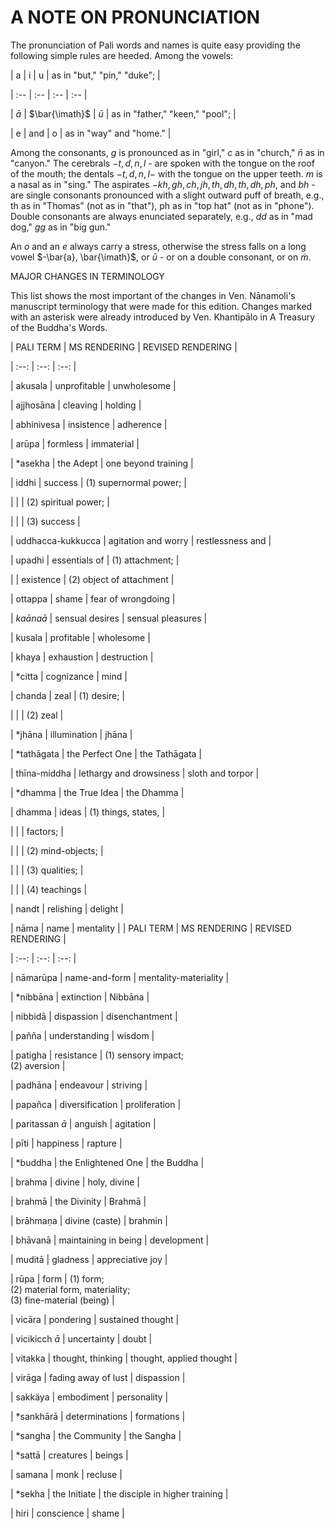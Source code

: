 # A NOTE ON PRONUNCIATION

The pronunciation of Pali words and names is quite easy providing the following simple rules are heeded. Among the vowels:

| a | i | u | as in "but," "pin," "duke"; |

| :-- | :-- | :-- | :-- |

| $\bar{a}$ | $\bar{\imath}$ | $\bar{u}$ | as in "father," "keen," "pool"; |

| e | and | o | as in "way" and "home." |

Among the consonants, $g$ is pronounced as in "girl," $c$ as in "church," $\bar{n}$ as in "canyon." The cerebrals $-t, d, n, l$ - are spoken with the tongue on the roof of the mouth; the dentals $-t, d, n, l-$ with the tongue on the upper teeth. $m$ is a nasal as in "sing." The aspirates $-k h, g h, c h, j h, t h, d h, t h, d h, p h$, and $b h$ - are single consonants pronounced with a slight outward puff of breath, e.g., th as in "Thomas" (not as in "that"), ph as in "top hat" (not as in "phone"). Double consonants are always enunciated separately, e.g., $d d$ as in "mad dog," $g g$ as in "big gun."

An $o$ and an $e$ always carry a stress, otherwise the stress falls on a long vowel $-\bar{a}, \bar{\imath}$, or $\bar{u}$ - or on a double consonant, or on $\dot{m}$.

MAJOR CHANGES IN TERMINOLOGY

This list shows the most important of the changes in Ven. Nānamoli's manuscript terminology that were made for this edition. Changes marked with an asterisk were already introduced by Ven. Khantipālo in A Treasury of the Buddha's Words.

| PALI TERM | MS RENDERING | REVISED RENDERING |

| :--: | :--: | :--: |

| akusala | unprofitable | unwholesome |

| ajjhosāna | cleaving | holding |

| abhinivesa | insistence | adherence |

| arūpa | formless | immaterial |

| *asekha | the Adept | one beyond training |

| iddhi | success | (1) supernormal power; |

|  |  | (2) spiritual power; |

|  |  | (3) success |

| uddhacca-kukkucca | agitation and worry | restlessness and |

| upadhi | essentials of | (1) attachment; |

|  | existence | (2) object of attachment |

| ottappa | shame | fear of wrongdoing |

| $k a \bar{a} n a \bar{a}$ | sensual desires | sensual pleasures |

| kusala | profitable | wholesome |

| khaya | exhaustion | destruction |

| *citta | cognizance | mind |

| chanda | zeal | (1) desire; |

|  |  | (2) zeal |

| *jhāna | illumination | jhāna |

| *tathāgata | the Perfect One | the Tathāgata |

| thīna-middha | lethargy and drowsiness | sloth and torpor |

| *dhamma | the True Idea | the Dhamma |

| dhamma | ideas | (1) things, states, |

|  |  | factors; |

|  |  | (2) mind-objects; |

|  |  | (3) qualities; |

|  |  | (4) teachings |

| nandt | relishing | delight |

| nāma | name | mentality |
| PALI TERM | MS RENDERING | REVISED RENDERING |

| :--: | :--: | :--: |

| nāmarūpa | name-and-form | mentality-materiality |

| *nibbāna | extinction | Nibbāna |

| nibbidā | dispassion | disenchantment |

| pañña | understanding | wisdom |

| patigha | resistance | (1) sensory impact; <br> (2) aversion |

| padhāna | endeavour | striving |

| papañca | diversification | proliferation |

| paritassan $\bar{a}$ | anguish | agitation |

| pīti | happiness | rapture |

| *buddha | the Enlightened One | the Buddha |

| brahma | divine | holy, divine |

| brahmā | the Divinity | Brahmā |

| brāhmaṇa | divine (caste) | brahmin |

| bhāvanā | maintaining in being | development |

| muditā | gladness | appreciative joy |

| rūpa | form | (1) form; <br> (2) material form, materiality; <br> (3) fine-material (being) |

| vicāra | pondering | sustained thought |

| vicikicch $\bar{a}$ | uncertainty | doubt |

| vitakka | thought, thinking | thought, applied thought |

| virāga | fading away of lust | dispassion |

| sakkäya | embodiment | personality |

| *sankhārā | determinations | formations |

| *sangha | the Community | the Sangha |

| *sattā | creatures | beings |

| samana | monk | recluse |

| *sekha | the Initiate | the disciple in higher training |

| hiri | conscience | shame |